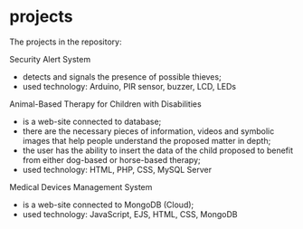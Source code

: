 # projects
The projects in the repository:

Security Alert System 
- detects and signals the presence of possible thieves; 
- used technology: Arduino, PIR sensor, buzzer, LCD, LEDs

Animal-Based Therapy for Children with Disabilities 
- is a web-site connected to database; 
- there are the necessary pieces of information, videos and symbolic images that help people understand the proposed matter in depth; 
- the user has the ability to insert the data of the child proposed to benefit from either dog-based or horse-based therapy;
- used technology: HTML, PHP, CSS, MySQL Server

Medical Devices Management System 
- is a web-site connected to MongoDB (Cloud); 
- used technology: JavaScript, EJS, HTML, CSS, MongoDB
